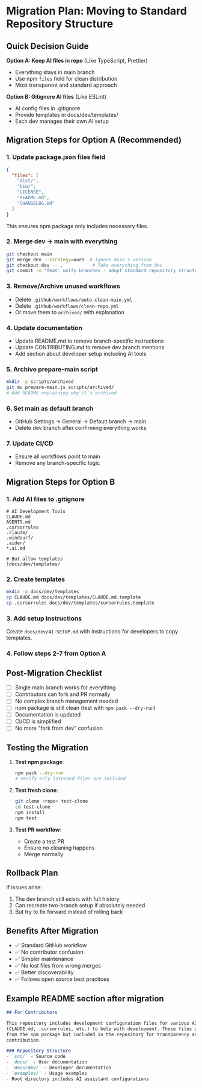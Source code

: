 # Migration Plan: Moving to Standard Repository Structure

## Quick Decision Guide

**Option A: Keep AI files in repo** (Like TypeScript, Prettier)
- Everything stays in main branch
- Use npm `files` field for clean distribution
- Most transparent and standard approach

**Option B: Gitignore AI files** (Like ESLint)
- AI config files in .gitignore
- Provide templates in docs/dev/templates/
- Each dev manages their own AI setup

## Migration Steps for Option A (Recommended)

### 1. Update package.json files field
```json
{
  "files": [
    "dist/",
    "bin/",
    "LICENSE",
    "README.md",
    "CHANGELOG.md"
  ]
}
```

This ensures npm package only includes necessary files.

### 2. Merge dev → main with everything
```bash
git checkout main
git merge dev --strategy=ours  # Ignore main's version
git checkout dev -- .           # Take everything from dev
git commit -m "feat: unify branches - adopt standard repository structure"
```

### 3. Remove/Archive unused workflows
- Delete `.github/workflows/auto-clean-main.yml`
- Delete `.github/workflows/clean-repo.yml`
- Or move them to `archived/` with explanation

### 4. Update documentation
- Update README.md to remove branch-specific instructions
- Update CONTRIBUTING.md to remove dev branch mentions
- Add section about developer setup including AI tools

### 5. Archive prepare-main script
```bash
mkdir -p scripts/archived
git mv prepare-main.js scripts/archived/
# Add README explaining why it's archived
```

### 6. Set main as default branch
- GitHub Settings → General → Default branch → main
- Delete dev branch after confirming everything works

### 7. Update CI/CD
- Ensure all workflows point to main
- Remove any branch-specific logic

## Migration Steps for Option B

### 1. Add AI files to .gitignore
```gitignore
# AI Development Tools
CLAUDE.md
AGENTS.md
.cursorrules
.claude/
.windsurf/
.aider/
*.ai.md

# But allow templates
!docs/dev/templates/
```

### 2. Create templates
```bash
mkdir -p docs/dev/templates
cp CLAUDE.md docs/dev/templates/CLAUDE.md.template
cp .cursorrules docs/dev/templates/cursorrules.template
```

### 3. Add setup instructions
Create `docs/dev/AI-SETUP.md` with instructions for developers to copy templates.

### 4. Follow steps 2-7 from Option A

## Post-Migration Checklist

- [ ] Single main branch works for everything
- [ ] Contributors can fork and PR normally  
- [ ] No complex branch management needed
- [ ] npm package is still clean (test with `npm pack --dry-run`)
- [ ] Documentation is updated
- [ ] CI/CD is simplified
- [ ] No more "fork from dev" confusion

## Testing the Migration

1. **Test npm package**:
   ```bash
   npm pack --dry-run
   # Verify only intended files are included
   ```

2. **Test fresh clone**:
   ```bash
   git clone <repo> test-clone
   cd test-clone
   npm install
   npm test
   ```

3. **Test PR workflow**:
   - Create a test PR
   - Ensure no cleaning happens
   - Merge normally

## Rollback Plan

If issues arise:
1. The dev branch still exists with full history
2. Can recreate two-branch setup if absolutely needed
3. But try to fix forward instead of rolling back

## Benefits After Migration

- ✅ Standard GitHub workflow
- ✅ No contributor confusion
- ✅ Simpler maintenance
- ✅ No lost files from wrong merges
- ✅ Better discoverability
- ✅ Follows open source best practices

## Example README section after migration

```markdown
## For Contributors

This repository includes development configuration files for various AI assistants 
(CLAUDE.md, .cursorrules, etc.) to help with development. These files are excluded 
from the npm package but included in the repository for transparency and ease of 
contribution.

### Repository Structure
- `src/` - Source code
- `docs/` - User documentation  
- `docs/dev/` - Developer documentation
- `examples/` - Usage examples
- Root directory includes AI assistant configurations
```